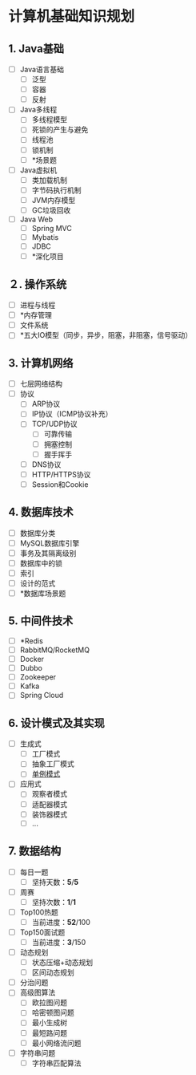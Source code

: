 # 计算机基础知识规划

## 1. Java基础

- [ ] Java语言基础
  - [ ] 泛型
  - [ ] 容器
  - [ ] 反射
- [ ] Java多线程
  - [ ] 多线程模型
  - [ ] 死锁的产生与避免
  - [ ] 线程池
  - [ ] 锁机制
  - [ ] *场景题
- [ ] Java虚拟机
  - [ ] 类加载机制
  - [ ] 字节码执行机制
  - [ ] JVM内存模型
  - [ ] GC垃圾回收
- [ ] Java Web
  - [ ] Spring MVC
  - [ ] Mybatis
  - [ ] JDBC
  - [ ] *深化项目

## ２. 操作系统

- [ ] 进程与线程
- [ ] *内存管理
- [ ] 文件系统
- [ ] *五大IO模型（同步，异步，阻塞，非阻塞，信号驱动）

## 3. 计算机网络

- [ ] 七层网络结构
- [ ] 协议
  - [ ] ARP协议
  - [ ] IP协议（ICMP协议补充）
  - [ ] TCP/UDP协议
    - [ ] 可靠传输
    - [ ] 拥塞控制
    - [ ] 握手挥手
  - [ ] DNS协议
  - [ ] HTTP/HTTPS协议
  - [ ] Session和Cookie

## 4. 数据库技术

- [ ] 数据库分类
- [ ] MySQL数据库引擎
- [ ] 事务及其隔离级别
- [ ] 数据库中的锁
- [ ] 索引
- [ ] 设计的范式
- [ ] *数据库场景题

## 5. 中间件技术

- [ ] *Redis
- [ ] RabbitMQ/RocketMQ
- [ ] Docker
- [ ] Dubbo
- [ ] Zookeeper
- [ ] Kafka
- [ ] Spring Cloud

## 6. 设计模式及其实现

- [ ] 生成式
  - [ ] 工厂模式
  - [ ] 抽象工厂模式
  - [ ] [单例模式](./design_pattern/singleton.html)
- [ ] 应用式
  - [ ] 观察者模式
  - [ ] 适配器模式
  - [ ] 装饰器模式
  - [ ] ...

## 7. 数据结构

- [ ] 每日一题
  - [ ] 坚持天数：**5**/**5**

- [ ] 周赛
  - [ ] 坚持次数：**1**/**1**
- [ ] Top100热题
  - [ ] 当前进度：**52**/100
- [ ] Top150面试题
  - [ ] 当前进度：**3**/150
- [ ] 动态规划
  - [ ] 状态压缩+动态规划
  - [ ] 区间动态规划
- [ ] 分治问题
- [ ] 高级图算法
  - [ ] 欧拉图问题
  - [ ] 哈密顿图问题
  - [ ] 最小生成树
  - [ ] 最短路问题
  - [ ] 最小网络流问题

- [ ] 字符串问题
  - [ ] 字符串匹配算法

